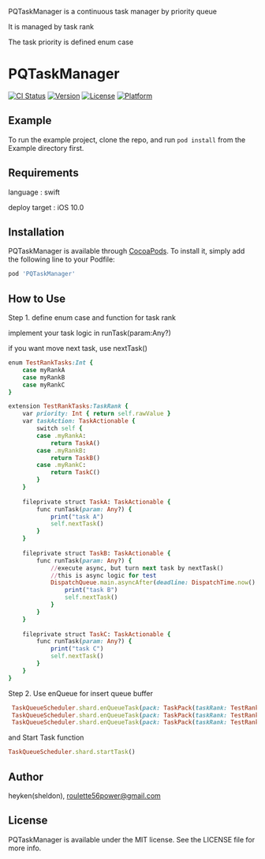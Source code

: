 PQTaskManager is a continuous task manager by priority queue

It is managed by task rank

The task priority is defined enum case

# PQTaskManager

[![CI Status](https://img.shields.io/travis/heyken/PQTaskManager.svg?style=flat)](https://travis-ci.org/heyken/PQTaskManager)
[![Version](https://img.shields.io/cocoapods/v/PQTaskManager.svg?style=flat)](https://cocoapods.org/pods/PQTaskManager)
[![License](https://img.shields.io/cocoapods/l/PQTaskManager.svg?style=flat)](https://cocoapods.org/pods/PQTaskManager)
[![Platform](https://img.shields.io/cocoapods/p/PQTaskManager.svg?style=flat)](https://cocoapods.org/pods/PQTaskManager)

## Example

To run the example project, clone the repo, and run `pod install` from the Example directory first.

## Requirements

language : swift

deploy target : iOS 10.0

## Installation

PQTaskManager is available through [CocoaPods](https://cocoapods.org). To install
it, simply add the following line to your Podfile:

```ruby
pod 'PQTaskManager'
```

## How to Use
Step 1.
define enum case and function for task rank

implement your task logic in runTask(param:Any?)

if you want move next task, use nextTask()
```ruby
enum TestRankTasks:Int {
    case myRankA
    case myRankB
    case myRankC
}

extension TestRankTasks:TaskRank {
    var priority: Int { return self.rawValue }
    var taskAction: TaskActionable {
        switch self {
        case .myRankA:
            return TaskA()
        case .myRankB:
            return TaskB()
        case .myRankC:
            return TaskC()
        }
    }
    
    fileprivate struct TaskA: TaskActionable {
        func runTask(param: Any?) {
            print("task A")
            self.nextTask()
        }
    }
    
    fileprivate struct TaskB: TaskActionable {
        func runTask(param: Any?) {
            //execute async, but turn next task by nextTask()
            //this is async logic for test
            DispatchQueue.main.asyncAfter(deadline: DispatchTime.now() + 1.25) {
                print("task B")
                self.nextTask()
            }
        }
    }
    
    fileprivate struct TaskC: TaskActionable {
        func runTask(param: Any?) {
            print("task C")
            self.nextTask()
        }
    }    
}
```

Step 2.
Use enQueue for insert queue buffer
```ruby
 TaskQueueScheduler.shard.enQueueTask(pack: TaskPack(taskRank: TestRankTasks.myRankC,   param:nil))
 TaskQueueScheduler.shard.enQueueTask(pack: TaskPack(taskRank: TestRankTasks.myRankA,   param:nil))
 TaskQueueScheduler.shard.enQueueTask(pack: TaskPack(taskRank: TestRankTasks.myRankB,   param:nil))
```

 and Start Task function
 
 ```ruby
 TaskQueueScheduler.shard.startTask()
```


## Author

heyken(sheldon), roulette56power@gmail.com

## License

PQTaskManager is available under the MIT license. See the LICENSE file for more info. 
